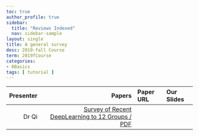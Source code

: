 ```yaml
---
toc: true
author_profile: true
sidebar:
  title: "Reviews Indexed"
  nav: sidebar-sample
layout: single
title: A general survey
desc: 2019-fall Course 
term: 2019fCourse
categories:
- 0Basics
tags: [ tutorial ]
---
```




| Presenter | Papers | Paper URL| Our Slides | 
| -----: | -------------------------------: | :----- | :----- | 
| Dr Qi | [Survey of Recent DeepLearning to 12 Groups / PDF]({{site.baseurl}}/talks2019/2019L15c-deepReview-Revised.pdf)  |

